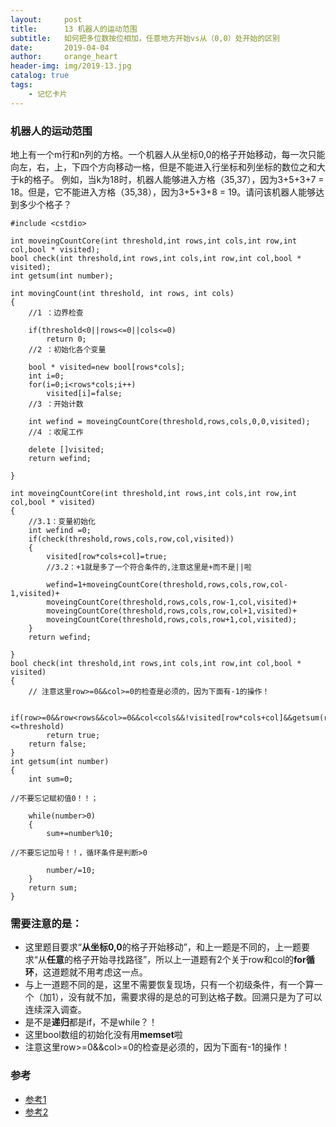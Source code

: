 ```yaml
---
layout:     post
title:      13 机器人的运动范围
subtitle:   如何把多位数按位相加，任意地方开始vs从（0,0）处开始的区别
date:       2019-04-04
author:     orange_heart
header-img: img/2019-13.jpg
catalog: true
tags:
    - 记忆卡片
---
```


### 机器人的运动范围

地上有一个m行和n列的方格。一个机器人从坐标0,0的格子开始移动，每一次只能向左，右，上，下四个方向移动一格，但是不能进入行坐标和列坐标的数位之和大于k的格子。 例如，当k为18时，机器人能够进入方格（35,37），因为3+5+3+7 = 18。但是，它不能进入方格（35,38），因为3+5+3+8 = 19。请问该机器人能够达到多少个格子？

```objc
#include <cstdio>

int moveingCountCore(int threshold,int rows,int cols,int row,int col,bool * visited);
bool check(int threshold,int rows,int cols,int row,int col,bool * visited);
int getsum(int number);

int movingCount(int threshold, int rows, int cols)
{  
    //1 ：边界检查
    
    if(threshold<0||rows<=0||cols<=0)
        return 0;  
    //2 ：初始化各个变量
    
    bool * visited=new bool[rows*cols];
    int i=0;
    for(i=0;i<rows*cols;i++) 
        visited[i]=false;  
    //3 ：开始计数
    
    int wefind = moveingCountCore(threshold,rows,cols,0,0,visited);  
    //4 ：收尾工作
    
    delete []visited;
    return wefind;

}

int moveingCountCore(int threshold,int rows,int cols,int row,int col,bool * visited)
{  
	//3.1：变量初始化
    int wefind =0;
    if(check(threshold,rows,cols,row,col,visited))
    {
        visited[row*cols+col]=true;  
        //3.2：+1就是多了一个符合条件的,注意这里是+而不是||啦
        
        wefind=1+moveingCountCore(threshold,rows,cols,row,col-1,visited)+
        moveingCountCore(threshold,rows,cols,row-1,col,visited)+
        moveingCountCore(threshold,rows,cols,row,col+1,visited)+
        moveingCountCore(threshold,rows,cols,row+1,col,visited);
    }
    return wefind;

}
bool check(int threshold,int rows,int cols,int row,int col,bool * visited)
{  
    // 注意这里row>=0&&col>=0的检查是必须的，因为下面有-1的操作！
    
    if(row>=0&&row<rows&&col>=0&&col<cols&&!visited[row*cols+col]&&getsum(row)+getsum(col)<=threshold)
        return true;
    return false;
}
int getsum(int number)
{
    int sum=0;

//不要忘记赋初值0！！；  

    while(number>0)
    {
        sum+=number%10;

//不要忘记加号！！，循环条件是判断>0  

        number/=10;
    }
    return sum;
}
```
### 需要注意的是：

- 这里题目要求“**从坐标0,0**的格子开始移动”，和上一题是不同的，上一题要求“从**任意**的格子开始寻找路径”，所以上一道题有2个关于row和col的**for循环**，这道题就不用考虑这一点。  
- 与上一道题不同的是，这里不需要恢复现场，只有一个初级条件，有一个算一个（加1），没有就不加，需要求得的是总的可到达格子数。回溯只是为了可以连续深入调查。
- 是不是**递归**都是if，不是while？！  
- 这里bool数组的初始化没有用**memset**啦
- 注意这里row>=0&&col>=0的检查是必须的，因为下面有-1的操作！

### 参考

- [参考1](https://github.com/zhedahht/CodingInterviewChinese2)
- [参考2](https://github.com/gatieme/CodingInterviews)
<!--stackedit_data:
eyJoaXN0b3J5IjpbMTU2OTA2NzExXX0=
-->